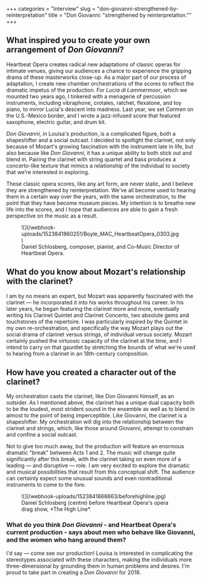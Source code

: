 +++
categories = "Interview"
slug = "don-giovanni-strengthened-by-reinterpretation"
title = "Don Giovanni: &quot;strengthened by reinterpretation.&quot;"
+++

## What inspired you to create your own arrangement of *Don Giovanni*?

Heartbeat Opera creates radical new adaptations of classic operas for intimate venues, giving our audiences a chance to experience the gripping drama of these masterworks close-up. As a major part of our process of adaptation, I create new chamber orchestrations of the scores to reflect the dramatic impetus of the production. For *Lucia di Lammermoor*, which we mounted two years ago, I tinkered with a menagerie of percussion instruments, including vibraphone, crotales, ratchet, flexatone, and toy piano, to mirror Lucia's descent into madness. Last year, we set *Carmen* on the U.S.-Mexico border, and I wrote a jazz-infused score that featured saxophone, electric guitar, and drum kit.

*Don Giovanni*, in Louisa's production, is a complicated figure, both a shapeshifter and a social outcast. I decided to spotlight the clarinet, not only because of Mozart's growing fascination with the instrument late in life, but also because like *Don Giovanni*, it has a unique ability to both stick out and blend in. Pairing the clarinet with string quartet and bass produces a concerto-like texture that mimics a relationship of the individual to society that we're interested in exploring.

These classic opera scores, like any art form, are never static, and I believe they are strengthened by reinterpretation. We've all become used to hearing them in a certain way over the years, with the same orchestration, to the point that they have become museum pieces. My intention is to breathe new life into the scores, and I hope that audiences are able to gain a fresh perspective on the music as a result.

<figure data-type="image">
![](/webhook-uploads/1523841860251/Boyle_MAC_HeartbeatOpera_0303.jpg)
<figcaption>Daniel Schlosberg, composer, pianist, and Co-Music Director of Heartbeat Opera.</figcaption>
</figure>

## What do you know about Mozart's relationship with the clarinet?

I am by no means an expert, but Mozart was apparently fascinated with the clarinet — he incorporated it into his works throughout his career. In his later years, he began featuring the clarinet more and more, eventually writing his Clarinet Quintet and Clarinet Concerto, two absolute gems and touchstones of the repertoire. I was particularly inspired by the Quintet in my own re-orchestration, and specifically the way Mozart plays out the social drama of clarinet versus strings, of individual versus society. Mozart certainly pushed the virtuosic capacity of the clarinet at the time, and I intend to carry on that gauntlet by stretching the bounds of what we're used to hearing from a clarinet in an 18th-century composition.

## How have you created a character out of the clarinet?

My orchestration casts the clarinet, like Don Giovanni himself, as an outsider. As I mentioned above, the clarinet has a unique dual capacity both to be the loudest, most strident sound in the ensemble as well as to blend in almost to the point of being imperceptible. Like Giovanni, the clarinet is a shapeshifter. My orchestration will dig into the relationship between the clarinet and strings, which, like those around Giovanni, attempt to constrain and confine a social outcast.

Not to give too much away, but the production will feature an enormous dramatic "break" between Acts 1 and 2. The music will change quite significantly after this break, with the clarinet taking on even more of a leading — and disruptive — role. I am very excited to explore the dramatic and musical possibilities that result from this conceptual shift. The audience can certainly expect some unusual sounds and even nontraditional instruments to come to the fore.

<figure data-type="image">
![](/webhook-uploads/1523841868663/beforehighline.jpg)
<figcaption>Daniel Schlosberg (centre) before Heartbeat Opera's opera drag show, *The High Line*.</figcaption>
</figure>

### What do you think *Don Giovanni* - and Heartbeat Opera's current production - says about men who behave like Giovanni, and the women who hang around them?

I'd say — come see our production! Louisa is interested in complicating the stereotypes associated with these characters, making the individuals more three-dimensional by grounding them in human problems and desires. I'm proud to take part in creating a *Don Giovanni* for 2018.
